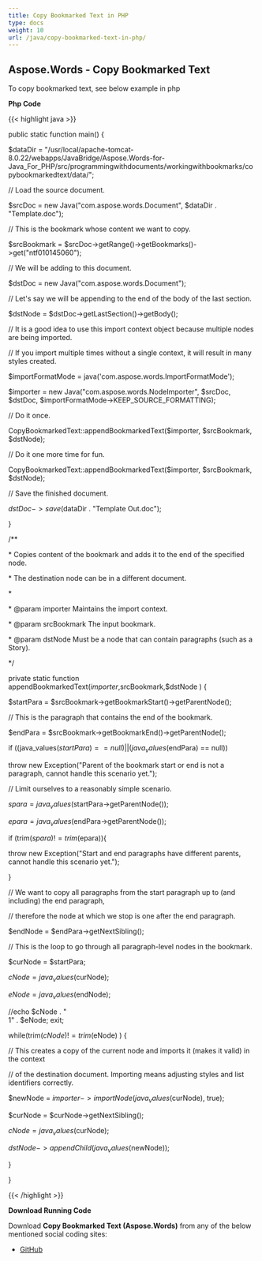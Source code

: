 ```yaml
---
title: Copy Bookmarked Text in PHP
type: docs
weight: 10
url: /java/copy-bookmarked-text-in-php/
---
```


## **Aspose.Words - Copy Bookmarked Text**
To copy bookmarked text, see below example in php

**Php Code**

{{< highlight java >}}

 public static function main() {

$dataDir = "/usr/local/apache-tomcat-8.0.22/webapps/JavaBridge/Aspose.Words-for-Java_For_PHP/src/programmingwithdocuments/workingwithbookmarks/copybookmarkedtext/data/";

// Load the source document.

$srcDoc = new Java("com.aspose.words.Document", $dataDir . "Template.doc");

// This is the bookmark whose content we want to copy.

$srcBookmark = $srcDoc->getRange()->getBookmarks()->get("ntf010145060");

// We will be adding to this document.

$dstDoc = new Java("com.aspose.words.Document");

// Let's say we will be appending to the end of the body of the last section.

$dstNode = $dstDoc->getLastSection()->getBody();

// It is a good idea to use this import context object because multiple nodes are being imported.

// If you import multiple times without a single context, it will result in many styles created.

$importFormatMode = java('com.aspose.words.ImportFormatMode');

$importer = new Java("com.aspose.words.NodeImporter", $srcDoc, $dstDoc, $importFormatMode->KEEP_SOURCE_FORMATTING);

// Do it once.

CopyBookmarkedText::appendBookmarkedText($importer, $srcBookmark, $dstNode);

// Do it one more time for fun.

CopyBookmarkedText::appendBookmarkedText($importer, $srcBookmark, $dstNode);

// Save the finished document.

$dstDoc->save($dataDir . "Template Out.doc");

}

/**

\* Copies content of the bookmark and adds it to the end of the specified node.

\* The destination node can be in a different document.

\*

\* @param importer Maintains the import context.

\* @param srcBookmark The input bookmark.

\* @param dstNode Must be a node that can contain paragraphs (such as a Story).

*/

private static function appendBookmarkedText($importer,$srcBookmark,$dstNode ) {

$startPara = $srcBookmark->getBookmarkStart()->getParentNode();

// This is the paragraph that contains the end of the bookmark.

$endPara = $srcBookmark->getBookmarkEnd()->getParentNode();

if ((java_values($startPara) == null) || (java_values($endPara) == null))

throw new Exception("Parent of the bookmark start or end is not a paragraph, cannot handle this scenario yet.");

// Limit ourselves to a reasonably simple scenario.

$spara =  java_values($startPara->getParentNode());

$epara = java_values($endPara->getParentNode());

if (trim($spara) != trim($epara)){

throw new Exception("Start and end paragraphs have different parents, cannot handle this scenario yet.");

}

// We want to copy all paragraphs from the start paragraph up to (and including) the end paragraph,

// therefore the node at which we stop is one after the end paragraph.

$endNode = $endPara->getNextSibling();

// This is the loop to go through all paragraph-level nodes in the bookmark.

$curNode = $startPara;

$cNode = java_values($curNode);

$eNode = java_values($endNode);

//echo $cNode . "<BR>1" . $eNode; exit;

while(trim($cNode) != trim($eNode) ) {

// This creates a copy of the current node and imports it (makes it valid) in the context

// of the destination document. Importing means adjusting styles and list identifiers correctly.

$newNode = $importer->importNode(java_values($curNode), true);

$curNode = $curNode->getNextSibling();

$cNode = java_values($curNode);

$dstNode->appendChild(java_values($newNode));

}

}

{{< /highlight >}}

**Download Running Code**

Download **Copy Bookmarked Text (Aspose.Words)** from any of the below mentioned social coding sites:

- [GitHub](https://github.com/aspose-words/Aspose.Words-for-Java/blob/master/Plugins/Aspose_Words_Java_for_PHP/src/programmingwithdocuments/workingwithbookmarks/copybookmarkedtext/php/CopyBookmarkedText.php)
